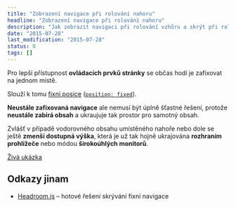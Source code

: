 ```yaml
---
title: "Zobrazení navigace při rolování nahoru"
headline: "Zobrazení navigace při rolování nahoru"
description: "Jak zobrazit navigaci při rolování vzhůru a skrýt při rolování dolů."
date: "2015-07-28"
last_modification: "2015-07-28"
status: 0
tags: []
---
```


Pro lepší přístupnost **ovládacích prvků stránky** se občas hodí je zafixovat na jednom místě.

Slouží k tomu [fixní posice](/fixed) ([`position: fixed`](/position-fixed)).

**Neustále zafixovaná navigace** ale nemusí být úplně šťastné řešení, protože **neustále zabírá obsah** a ukraujuje tak prostor pro samotný obsah.

Zvlášť v případě vodorovného obsahu umístěného nahoře nebo dole se ještě **zmenší dostupná výška**, která je už tak hojně ukrajována **rozhraním prohlížeče** nebo módou **širokoúhlých monitorů**.

[Živá ukázka](http://kod.djpw.cz/hpob)

## Odkazy jinam

  - [Headroom.js](http://wicky.nillia.ms/headroom.js/) – hotové řešení skrývání fixní navigace